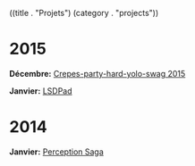((title . "Projets")
 (category . "projects"))

2015
====

**Décembre:** [Crepes-party-hard-yolo-swag 2015](project/cphys2015.xhtml)

**Janvier:** [LSDPad](project/lsdpad.xhtml)

2014
====

**Janvier:** [Perception Saga](project/perception-saga.xhtml)

